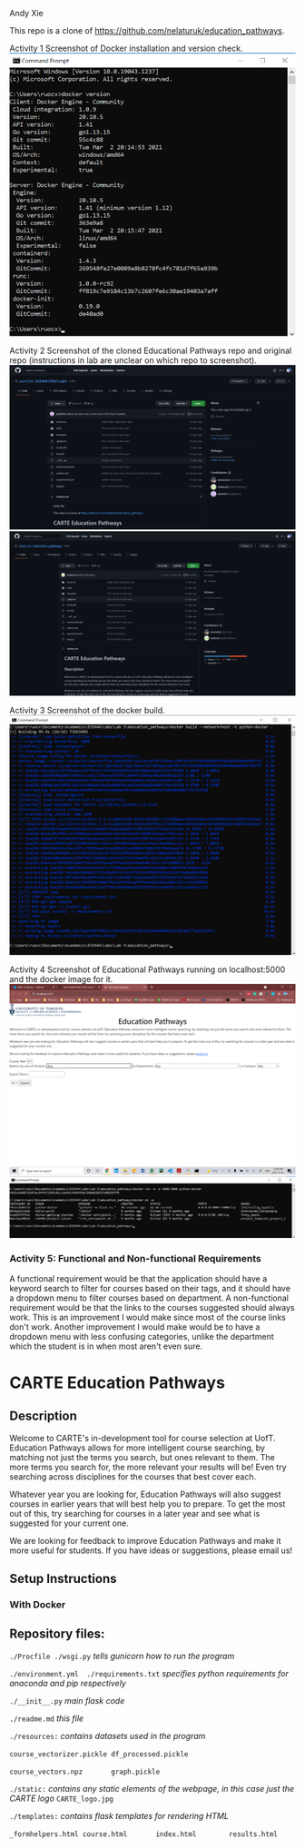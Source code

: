 Andy Xie

This repo is a clone of https://github.com/nelaturuk/education_pathways.

Activity 1 Screenshot of Docker installation and version check.
![Activity 1](/screenshots/activity_1_docker_install.png)

Activity 2 Screenshot of the cloned Educational Pathways repo and original repo (instructions in lab are unclear on which repo to screenshot).
![Activity 2](/screenshots/activity_2_screenshot.png)
![Activity 2](/screenshots/activity_2_org_repo.png)

Activity 3 Screenshot of the docker build.
![Activity 3](/screenshots/activity_3_docker_build.png)

Activity 4 Screenshot of Educational Pathways running on localhost:5000 and the docker image for it.
![Activity 4](/screenshots/activity_4_localhost.png)
![Activity 4](/screenshots/activity_4_running.png)

### Activity 5: Functional and Non-functional Requirements

A functional requirement would be that the application should have a keyword search to filter for courses based on their tags, and it should have a dropdown menu to filter courses based on department. A non-functional requirement would be that the links to the courses suggested should always work. This is an improvement I would make since most of the course links don't work. Another improvement I would make would be to have a dropdown menu with less confusing categories, unlike the department which the student is in when most aren't even sure.

# CARTE Education Pathways

## Description
Welcome to CARTE's in-development tool for course selection at UofT. Education Pathways allows for more intelligent course searching, by matching not just the terms you search, but ones relevant to them. The more terms you search for, the more relevant your results will be! Even try searching across disciplines for the courses that best cover each.

Whatever year you are looking for, Education Pathways will also suggest courses in earlier years that will best help you to prepare. To get the most out of this, try searching for courses in a later year and see what is suggested for your current one.

We are looking for feedback to improve Education Pathways and make it more useful for students. If you have ideas or suggestions, please email us!

## Setup Instructions

### With Docker



## Repository files:

`./Procfile ./wsgi.py` *tells gunicorn how to run the program*

`./environment.yml  ./requirements.txt` *specifies python requirements for anaconda and pip respectively*

`./__init__.py` *main flask code*

`./readme.md` *this file*

`./resources:` *contains datasets used in the program*

`course_vectorizer.pickle df_processed.pickle`

`course_vectors.npz       graph.pickle`

`./static:` *contains any static elements of the webpage, in this case just the CARTE logo*
`CARTE_logo.jpg`

`./templates:` *contains flask templates for rendering HTML*

`_formhelpers.html course.html       index.html        results.html`
